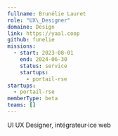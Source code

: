 ```yaml
---
fullname: Brunélie Lauret
role: "UX\_Designer"
domaine: Design
link: https://yaal.coop
github: funelie
missions:
  - start: 2023-08-01
    end: 2024-06-30
    status: service
    startups:
      - portail-rse
startups:
  - portail-rse
memberType: beta
teams: []
---
```

UI UX Designer, intégrateur·ice web